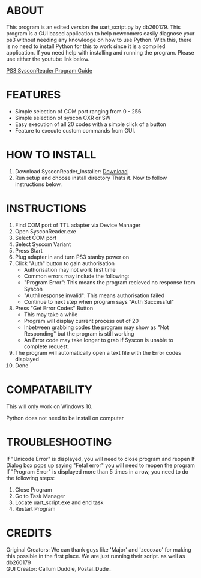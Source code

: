 # ABOUT
This program is an edited version the uart_script.py by db260179. This program is a GUI based application to help newcomers easily diagnose your ps3 without needing any knowledge on how to use Python. With this, there is no need to install Python for this to work since it is a compiled application. 
If you need help with installing and running the program. Please use either the youtube link below.

[PS3 SysconReader Program Guide](https://www.youtube.com/watch?v=b_rFE4Apssc)

# FEATURES
- Simple selection of COM port ranging from 0 - 256
- Simple selection of syscon CXR or SW
- Easy execution of all 20 codes with a simple click of a button
- Feature to execute custom commands from GUI.

# HOW TO INSTALL
1. Download SysconReader_Installer: [Download](https://drive.google.com/file/d/1INFEK7h2oCDDCavw-THuS3aIaYm5p9kG/view)
2. Run setup and choose install directory
Thats it. Now to follow instructions below.

# INSTRUCTIONS 
									
1. Find COM port of TTL adapter via Device Manager
2. Open SysconReader.exe
3. Select COM port
4. Select Syscom Variant
5. Press Start
6. Plug adapter in and turn PS3 stanby power on
7. Click "Auth" button to gain authorisation
   - Authorisation may not work first time
   - Common errors may include the following:
   - "Program Error": This means the program recieved no response from Syscon
   - "Auth1 response invalid": This means authorisation failed
   - Continue to next step when program says "Auth Successful"
8. Press "Get Error Codes" Button
   - This may take a while
   - Program will display current process out of 20
   - Inbetween grabbing codes the program may show as "Not Responding" but the program is still working
   - An Error code may take longer to grab if Syscon is unable to complete request.
9. The program will automatically open a text file with the Error codes displayed
10. Done

# COMPATABILITY
									 
This will only work on Windows 10.

Python does not need to be install on computer

# TROUBLESHOOTING 
									
If "Unicode Error" is displayed, you will need to close program and reopen
If Dialog box pops up saying "Fetal error" you will need to reopen the program
If "Program Error" is displayed more than 5 times in a row, you need to do the following steps:
1. Close Program
2. Go to Task Manager
3. Locate uart_script.exe and end task
4. Restart Program

# CREDITS
											
Original Creators: We can thank guys like 'Major' and 'zecoxao' 
for making this possible in the first place. 
We are just running their script. as well as db260179  
GUI Creator: Callum Duddle, Postal_Dude_










